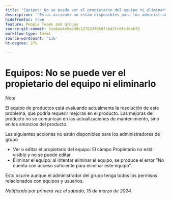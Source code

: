 ```yaml
---
title: "Equipos: No se puede ver el propietario del equipo ni eliminarlo"
description: '"Estas acciones no están disponibles para los administradores de grupo".'
hidefromtoc: true
feature: People Teams and Groups
source-git-commit: 5ca6aa4e5e8ddc127623f0587cb42fc0fc10ebf8
workflow-type: tm+mt
source-wordcount: '116'
ht-degree: 27%

---
```



# Equipos: No se puede ver el propietario del equipo ni eliminarlo

>[!NOTE]
>
>El equipo de productos está evaluando actualmente la resolución de este problema, que podría requerir mejoras en el producto. Las mejoras del producto no se comunican en las actualizaciones de mantenimiento, sino en los anuncios del producto.

Las siguientes acciones no están disponibles para los administradores de grupo

* Ver o editar el propietario del equipo: El campo Propietario no está visible y no se puede editar.
* Eliminar el equipo: al intentar eliminar el equipo, se produce el error &quot;No cuenta con acceso suficiente para eliminar este equipo&quot;.

Esto ocurre aunque el administrador del grupo tenga todos los permisos relacionados con equipos y usuarios.

_Notificado por primera vez el sábado, 15 de marzo de 2024._

